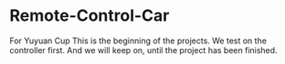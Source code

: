 # Remote-Control-Car
For Yuyuan Cup
This is the beginning of the projects. We test on the controller first. And we will keep on, until the project has been finished.
